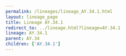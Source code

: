 ```yaml
---
permalink: /lineages/lineage_AY.34.1.html
layout: lineage_page
title: Lineage AY.34.1
redirect_to: ../lineage.html?lineage=AY.34.1
lineage: AY.34.1
parent: AY.34
children: ['AY.34.1']
---
```

